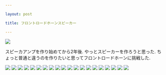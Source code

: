 ```yaml
---

layout: post

title: フロントロードホーンスピーカー

---
```


<img src="https://gakuseishitsu.github.io/images/speaker1/fs1.jpg">

スピーカアンプを作り始めてから2年後. やっとスピーカーを作ろうと思った. ちょっと普通と違うのを作りたいと思ってフロントロードホーンに挑戦した.  

<img src="https://gakuseishitsu.github.io/images/speaker1/fs2.jpg">
<img src="https://gakuseishitsu.github.io/images/speaker1/fs3.jpg">
<img src="https://gakuseishitsu.github.io/images/speaker1/fs4.jpg">
<img src="https://gakuseishitsu.github.io/images/speaker1/fs5.jpg">
<img src="https://gakuseishitsu.github.io/images/speaker1/fs6.jpg">
<img src="https://gakuseishitsu.github.io/images/speaker1/fs7.jpg">
<img src="https://gakuseishitsu.github.io/images/speaker1/fs8.jpg">
<img src="https://gakuseishitsu.github.io/images/speaker1/fs9.jpg">
<img src="https://gakuseishitsu.github.io/images/speaker1/fs10.jpg">
<img src="https://gakuseishitsu.github.io/images/speaker1/fs11.jpg">
<img src="https://gakuseishitsu.github.io/images/speaker1/fs12.jpg">
<img src="https://gakuseishitsu.github.io/images/speaker1/fs13.jpg">
<img src="https://gakuseishitsu.github.io/images/speaker1/fs14.jpg">
<img src="https://gakuseishitsu.github.io/images/speaker1/fs15.jpg">
<img src="https://gakuseishitsu.github.io/images/speaker1/fs16.jpg">
<img src="https://gakuseishitsu.github.io/images/speaker1/fs17.jpg">
<img src="https://gakuseishitsu.github.io/images/speaker1/fs18.jpg">
<img src="https://gakuseishitsu.github.io/images/speaker1/fs19.jpg">
<img src="https://gakuseishitsu.github.io/images/speaker1/fs20.jpg">
<img src="https://gakuseishitsu.github.io/images/speaker1/fs21.jpg">